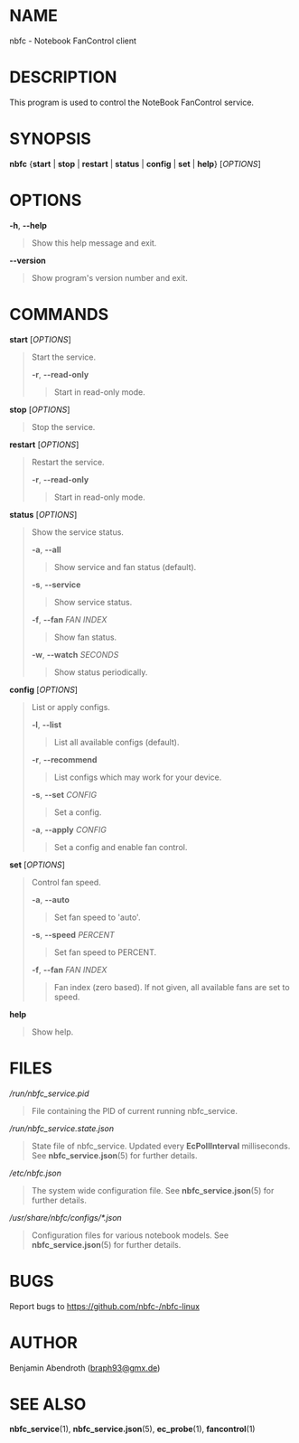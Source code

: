 # NAME

nbfc - Notebook FanControl client

# DESCRIPTION

This program is used to control the NoteBook FanControl service.

# SYNOPSIS

**nbfc** {**start** \| **stop** \| **restart** \| **status** \|
**config** \| **set** \| **help**} \[*OPTIONS*\]

# OPTIONS

**-h**, **\--help**

> Show this help message and exit.

**\--version**

> Show program\'s version number and exit.

# COMMANDS

**start** \[*OPTIONS*\]

> Start the service.
>
> **-r**, **\--read-only**
>
> > Start in read-only mode.

**stop** \[*OPTIONS*\]

> Stop the service.

**restart** \[*OPTIONS*\]

> Restart the service.
>
> **-r**, **\--read-only**
>
> > Start in read-only mode.

**status** \[*OPTIONS*\]

> Show the service status.
>
> **-a**, **\--all**
>
> > Show service and fan status (default).
>
> **-s**, **\--service**
>
> > Show service status.
>
> **-f**, **\--fan** *FAN INDEX*
>
> > Show fan status.
>
> **-w**, **\--watch** *SECONDS*
>
> > Show status periodically.

**config** \[*OPTIONS*\]

> List or apply configs.
>
> **-l**, **\--list**
>
> > List all available configs (default).
>
> **-r**, **\--recommend**
>
> > List configs which may work for your device.
>
> **-s**, **\--set** *CONFIG*
>
> > Set a config.
>
> **-a**, **\--apply** *CONFIG*
>
> > Set a config and enable fan control.

**set** \[*OPTIONS*\]

> Control fan speed.
>
> **-a**, **\--auto**
>
> > Set fan speed to \'auto\'.
>
> **-s**, **\--speed** *PERCENT*
>
> > Set fan speed to PERCENT.
>
> **-f**, **\--fan** *FAN INDEX*
>
> > Fan index (zero based). If not given, all available fans are set to
> > speed.

**help**

> Show help.

# FILES

*/run/nbfc_service.pid*

> File containing the PID of current running nbfc_service.

*/run/nbfc_service.state.json*

> State file of nbfc_service. Updated every **EcPollInterval**
> milliseconds. See **nbfc_service.json**(5) for further details.

*/etc/nbfc.json*

> The system wide configuration file. See **nbfc_service.json**(5) for
> further details.

*/usr/share/nbfc/configs/\*.json*

> Configuration files for various notebook models. See
> **nbfc_service.json**(5) for further details.

# BUGS

Report bugs to https://github.com/nbfc-/nbfc-linux

# AUTHOR

Benjamin Abendroth (braph93@gmx.de)

# SEE ALSO

**nbfc_service**(1), **nbfc_service.json**(5), **ec_probe**(1),
**fancontrol**(1)
